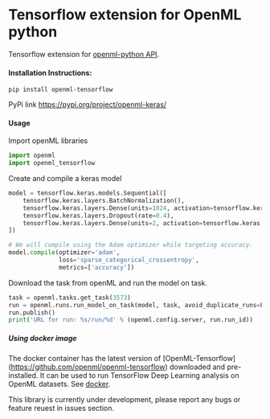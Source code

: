 # Tensorflow extension for OpenML python

Tensorflow extension for [openml-python API](https://github.com/openml/openml-python).

#### Installation Instructions:

`pip install openml-tensorflow`

PyPi link https://pypi.org/project/openml-keras/

#### Usage
Import openML libraries
```python
import openml
import openml_tensorflow
```
Create  and compile a keras model
```python
model = tensorflow.keras.models.Sequential([
    tensorflow.keras.layers.BatchNormalization(),
    tensorflow.keras.layers.Dense(units=1024, activation=tensorflow.keras.activations.relu),
    tensorflow.keras.layers.Dropout(rate=0.4),
    tensorflow.keras.layers.Dense(units=2, activation=tensorflow.keras.activations.softmax),
])

# We will compile using the Adam optimizer while targeting accuracy.
model.compile(optimizer='adam',
              loss='sparse_categorical_crossentropy',
              metrics=['accuracy'])
```
Download the task from openML and run the model on task.
```python
task = openml.tasks.get_task(3573)
run = openml.runs.run_model_on_task(model, task, avoid_duplicate_runs=False)
run.publish()
print('URL for run: %s/run/%d' % (openml.config.server, run.run_id))
```
##### Using docker image

The docker container has the latest version of [OpenML-Tensorflow] (https://github.com/openml/openml-tensorflow) downloaded and pre-installed. It can be used to run TensorFlow Deep Learning analysis on OpenML datasets. 
See [docker](docker/Readme).


This library is currently under development, please report any bugs or feature reuest in issues section.